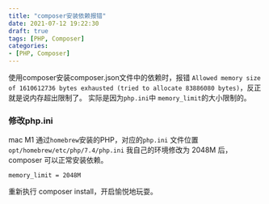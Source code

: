 ```yaml
---
title: "composer安装依赖报错"
date: 2021-07-12 19:22:30
draft: true
tags: [PHP, Composer]
categories:
- [PHP, Composer]
---
```


使用composer安装composer.json文件中的依赖时，报错 `Allowed memory size of 1610612736 bytes exhausted (tried to allocate 83886080 bytes)`，反正就是说内存超出限制了。
实际是因为`php.ini`中 `memory_limit`的大小限制的。


### 修改php.ini
mac M1 通过`homebrew`安装的PHP，对应的`php.ini` 文件位置 `opt/homebrew/etc/php/7.4/php.ini`
我自己的环境修改为 2048M 后，composer 可以正常安装依赖。

```shell
memory_limit = 2048M
```
 
重新执行 composer install，开启愉悦地玩耍。
